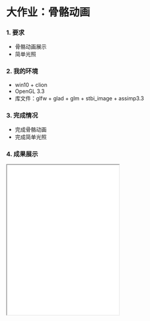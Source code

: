 # 大作业：骨骼动画

### 1. 要求

- 骨骼动画展示
- 简单光照

### 2. 我的环境

- win10 + clion
- OpenGL 3.3
- 库文件：glfw + glad + glm + stbi_image + assimp3.3 

### 3. 完成情况

- 完成骨骼动画
- 完成简单光照

### 4. 成果展示

<iframe height=400 width=300 src="shoot.gif">


